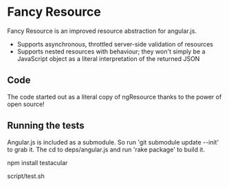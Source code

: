
# Fancy Resource

Fancy Resource is an improved resource abstraction for angular.js.

- Supports asynchronous, throttled server-side validation of resources
- Supports nested resources with behaviour; they won't simply be a JavaScript
  object as a literal interpretation of the returned JSON

## Code

The code started out as a literal copy of ngResource thanks to the power of open
source!

## Running the tests

Angular.js is included as a submodule. So run 'git submodule update --init' to
grab it. The cd to deps/angular.js and run 'rake package' to build it.

npm install testacular

script/test.sh
